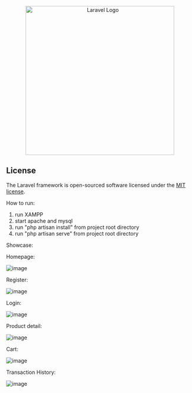 <p align="center"><a href="https://laravel.com" target="_blank"><img src="https://raw.githubusercontent.com/laravel/art/master/logo-lockup/5%20SVG/2%20CMYK/1%20Full%20Color/laravel-logolockup-cmyk-red.svg" width="400" alt="Laravel Logo"></a></p>


## License

The Laravel framework is open-sourced software licensed under the [MIT license](https://opensource.org/licenses/MIT).

How to run:
1. run XAMPP
2. start apache and mysql
3. run "php artisan install" from project root directory
4. run "php artisan serve" from project root directory

Showcase:

Homepage:

![image](https://user-images.githubusercontent.com/79735590/221574692-eb5e3a3a-7d4d-45d8-8e00-12706323e36c.png)

Register:

![image](https://user-images.githubusercontent.com/79735590/221574530-2eef634f-4a1f-40f9-8ef5-109e1f93442f.png)

Login:

![image](https://user-images.githubusercontent.com/79735590/221574764-2e88587a-8b76-4e32-8ca9-2943c09e60cd.png)

Product detail:

![image](https://user-images.githubusercontent.com/79735590/221574999-cb551c55-f3db-4696-87bb-933fa9682f69.png)

Cart:

![image](https://user-images.githubusercontent.com/79735590/221575085-ab106063-07c1-4367-9d76-c5490341095d.png)

Transaction History:

![image](https://user-images.githubusercontent.com/79735590/221575150-6090b59b-ebd3-4cb8-8535-df7c4015a927.png)

